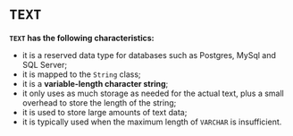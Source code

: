 # `TEXT`
**`TEXT` has the following characteristics:**
- it is a reserved data type for databases such as Postgres, MySql and SQL Server;
- it is mapped to the `String` class;
- it is a **variable-length character string**;
- it only uses as much storage as
  needed for the actual text, plus a small overhead
  to store the length of the string;
- it is used to store large amounts of text data;
- it is typically used when the maximum length of `VARCHAR` is insufficient.